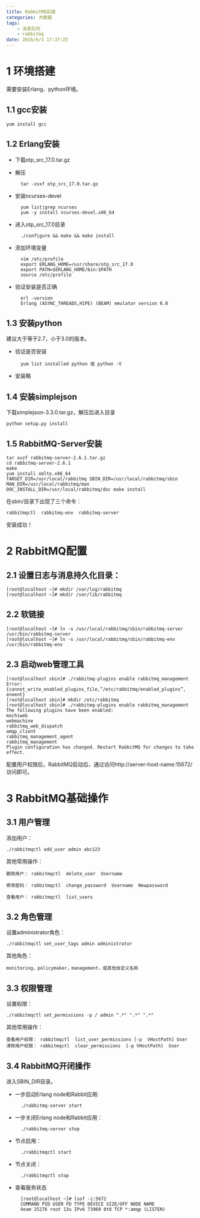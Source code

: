 ```yaml
---
title: RabbitMQ实践
categories: 大数据
tags: 
	- 消息队列
	- rabbitmq
date: 2016/6/3 17:37:25
---
```


# 1 环境搭建

需要安装Erlang、python环境。

## 1.1 gcc安装

	yum install gcc

## 1.2 Erlang安装

* 下载otp_src_17.0.tar.gz
* 解压

		tar -zvxf otp_src_17.0.tar.gz

* 安装ncurses-devel

		yum list|grep ncurses
		yum -y install ncurses-devel.x86_64

* 进入otp_src_17.0目录
		
		./configure && make && make install

* 添加环境变量
		
		vim /etc/profile
		export ERLANG_HOME=/usr/share/otp_src_17.0
		export PATH=$ERLANG_HOME/bin:$PATH	
		source /etc/profile

* 验证安装是否正确

		erl -version
		Erlang (ASYNC_THREADS,HIPE) (BEAM) emulator version 6.0
	
## 1.3 安装python

建议大于等于2.7，小于3.0的版本。

* 验证是否安装

		yum list installed python 或 python -V

* 安装略


## 1.4 安装simplejson

下载simplejson-3.3.0.tar.gz，解压后进入目录

	python setup.py install

## 1.5 RabbitMQ-Server安装

	tar xvzf rabbitmq-server-2.6.1.tar.gz
    cd rabbitmq-server-2.6.1
	make
	yum install xmlto.x86_64
	TARGET_DIR=/usr/local/rabbitmq SBIN_DIR=/usr/local/rabbitmq/sbin MAN_DIR=/usr/local/rabbitmq/man DOC_INSTALL_DIR=/usr/local/rabbitmq/doc make install

在sbin/目录下出现了三个命令：

	rabbitmqctl  rabbitmq-env  rabbitmq-server

安装成功！

# 2 RabbitMQ配置

## 2.1 设置日志与消息持久化目录：
 
	[root@localhost ~]# mkdir /var/log/rabbitmq
	[root@localhost ~]# mkdir /var/lib/rabbitmq
		
## 2.2 软链接

	[root@localhost ~]# ln -s /usr/local/rabbitmq/sbin/rabbitmq-server /usr/bin/rabbitmq-server
	[root@localhost ~]# ln -s /usr/local/rabbitmq/sbin/rabbitmq-env /usr/bin/rabbitmq-env

## 2.3 启动web管理工具

	[root@localhost sbin]# ./rabbitmq-plugins enable rabbitmq_management
	Error: {cannot_write_enabled_plugins_file,”/etc/rabbitmq/enabled_plugins”,
	enoent}
	[root@localhost sbin]# mkdir /etc/rabbitmq
	[root@localhost sbin]# ./rabbitmq-plugins enable rabbitmq_management
	The following plugins have been enabled:
	mochiweb
	webmachine
	rabbitmq_web_dispatch
	amqp_client
	rabbitmq_management_agent
	rabbitmq_management
	Plugin configuration has changed. Restart RabbitMQ for changes to take effect.

配置用户权限后，RabbitMQ启动后，通过访问http://server-host-name:15672/访问即可。

# 3 RabbitMQ基础操作

## 3.1 用户管理

添加用户：

	./rabbitmqctl add_user admin abc123

其他常用操作：
	
	删除用户： rabbitmqctl  delete_user  Username

	修改密码： rabbitmqctl  change_password  Username  Newpassword

	查看用户： rabbitmqctl  list_users

## 3.2 角色管理

设置administrator角色：

	./rabbitmqctl set_user_tags admin administrator

其他角色：

	monitoring，policymaker，management，或其他自定义名称

## 3.3 权限管理

设置权限：

	./rabbitmqctl set_permissions -p / admin ".*" ".*" ".*"

其他常用操作：

	查看用户权限： rabbitmqctl  list_user_permissions [-p  VHostPath] User
	清除用户权限： rabbitmqctl  clear_permissions  [-p VHostPath]  User


## 3.4 RabbitMQ开闭操作

进入SBIN_DIR目录。


* 一步启动Erlang node和Rabbit应用: 

		./rabbitmq-server start
	
* 一步关闭Erlang node和Rabbit应用：

		./rabbitmq-server stop

* 节点启用：
	
		./rabbitmqctl start
	
* 节点关闭：

		./rabbitmqctl stop

* 查看服务状态

		[root@localhost ~]# lsof -i:5672
		COMMAND PID USER FD TYPE DEVICE SIZE/OFF NODE NAME
		beam 25276 root 13u IPv6 73960 0t0 TCP *:amqp (LISTEN)

